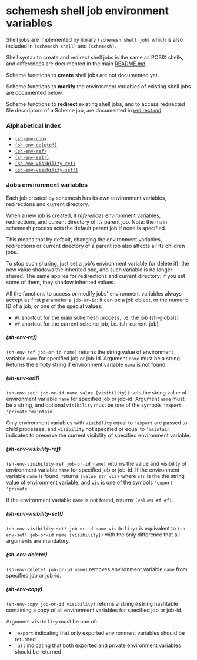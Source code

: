 # schemesh shell job environment variables

Shell jobs are implemented by library `(schemesh shell job)` which is also included in `(schemesh shell)` and `(schemesh)`.

Shell syntax to create and redirect shell jobs is the same as POSIX shells,
and differences are documented in the main [README.md](../../README.md).

Scheme functions to **create** shell jobs are not documented yet.

Scheme functions to **modify** the environment variables of existing shell jobs are documented below.

Scheme functions to **redirect** existing shell jobs, and to access redirected file descriptors of a Scheme job, are documented in [redirect.md](redirect.md).

### Alphabetical index
* [`(sh-env-copy`](sh-env-copy)
* [`(sh-env-delete!)`](sh-env-delete!)
* [`(sh-env-ref)`](#sh-env-ref)
* [`(sh-env-set!)`](#sh-env-set!)
* [`(sh-env-visibility-ref)`](sh-env-visibility-ref)
* [`(sh-env-visibility-set!)`](sh-env-visibility-set!)

### Jobs environment variables

Each job created by schemesh has its own environment variables, redirections and current directory.

When a new job is created, it *references* environment variables, redirections, and current directory of its parent job.
Note: the main schemesh process acts the default parent job if none is specified.

This means that by default, changing the environment variables, redirections or current directory of a parent job also affects all its children jobs.

To stop such sharing, just set a job's environment variable (or delete it): the new value shadows the inherited one, and such variable is no longer shared.
The same applies for redirections and current directory: if you set some of them, they shadow inherited values.

All the functions to access or modify jobs' environment variables always accept as first parameter a `job-or-id`:
it can be a job object, or the numeric ID of a job, or one of the special values:
* `#t` shortcut for the main schemesh process, i.e. the job (sh-globals)
* `#f` shortcut for the current scheme job, i.e. (sh-current-job)

##### (sh-env-ref)
`(sh-env-ref job-or-id name)` returns the string value of environment variable `name` for specified job or job-id.
Argument `name` must be a string. Returns the empty string if environment variable `name` is not found.

##### (sh-env-set!)
`(sh-env-set! job-or-id name value [visibility])` sets the string value of environment variable `name` for specified job or job-id.
Argument `name` must be a string, and optional `visibility` must be one of the symbols `'export` `'private` `'maintain`.

Only environment variables with `visibility` equal to `'export` are passed to child processes,
and `visibility` not specified or equal to `'maintain` indicates to preserve the current visibility of specified environment variable.

##### (sh-env-visibility-ref)
`(sh-env-visibility-ref job-or-id name)` returns the value and visibility of environment variable `name` for specified job or job-id.
If the environment variable `name` is found, returns `(value str vis)`
where `str` is the the string value of environment variable,
and `vis` is one of the symbols `'export` `'private`.

If the environment variable `name` is not found, returns `(values #f #f)`.

##### (sh-env-visibility-set!)
`(sh-env-visibility-set! job-or-id name visibility)` is equivalent to `(sh-env-set! job-or-id name [visibility])`
with the only difference that all arguments are mandatory.

##### (sh-env-delete!)
`(sh-env-delete! job-or-id name)` removes environment variable `name` from specified job or job-id.

##### (sh-env-copy)
`(sh-env-copy job-or-id visibility)` returns a string->string hashtable containing a copy of all environment variables for specified job or job-id.

Argument `visibility` must be one of:
* `'export` indicating that only exported environment variables should be returned
* `'all` indicating that both exported and private environment variables should be returned
